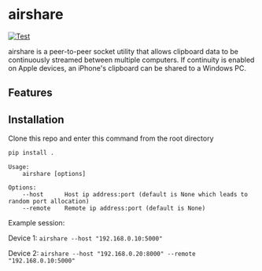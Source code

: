 # airshare

[![Test](https://github.com/kamodulin/airshare/actions/workflows/tests.yml/badge.svg)](https://github.com/kamodulin/airshare/actions/workflows/tests.yml)

airshare is a peer-to-peer socket utility that allows clipboard data to be continuously streamed between multiple computers. If continuity is enabled on Apple devices, an iPhone's clipboard can be shared to a Windows PC. 

## Features

## Installation
Clone this repo and enter this command from the root directory
```bash
pip install .
```

```
Usage:
    airshare [options]

Options:
    --host      Host ip address:port (default is None which leads to random port allocation)
    --remote    Remote ip address:port (default is None)

```

Example session:

Device 1: ```airshare --host "192.168.0.10:5000"```

Device 2: ```airshare --host "192.168.0.20:8000" --remote "192.168.0.10:5000"```